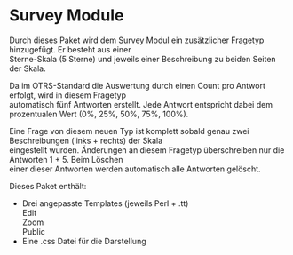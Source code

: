 ﻿# Survey Module #

Durch dieses Paket wird dem Survey Modul ein zusätzlicher Fragetyp hinzugefügt. Er besteht aus einer  
Sterne-Skala (5 Sterne) und jeweils einer Beschreibung zu beiden Seiten der Skala.  

Da im OTRS-Standard die Auswertung durch einen Count pro Antwort erfolgt, wird in diesem Fragetyp  
automatisch fünf Antworten erstellt. Jede Antwort entspricht dabei dem prozentualen Wert (0%, 25%, 50%, 75%, 100%).  

Eine Frage von diesem neuen Typ ist komplett sobald genau zwei Beschreibungen (links + rechts) der Skala  
eingestellt wurden. Änderungen an diesem Fragetyp überschreiben nur die Antworten 1 + 5. Beim Löschen  
einer dieser Antworten werden automatisch alle Antworten gelöscht.  

Dieses Paket enthält:  
*   Drei angepasste Templates (jeweils Perl + .tt)  
    Edit  
    Zoom  
    Public  
* Eine .css Datei für die Darstellung  

  